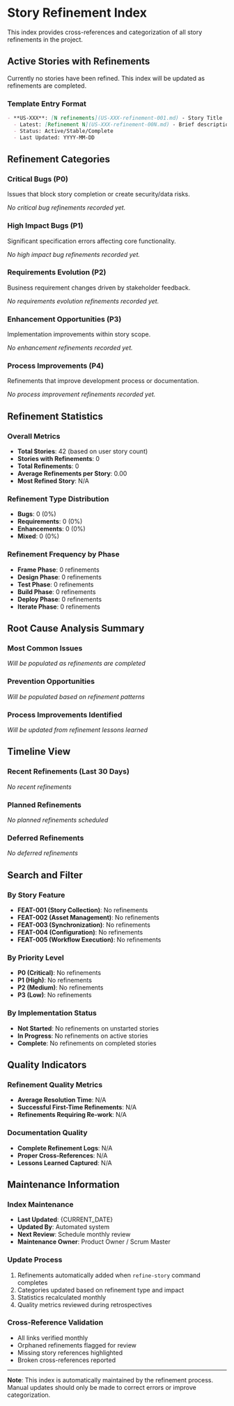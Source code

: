 # Story Refinement Index

This index provides cross-references and categorization of all story refinements in the project.

## Active Stories with Refinements

Currently no stories have been refined. This index will be updated as refinements are completed.

### Template Entry Format
```markdown
- **US-XXX**: [N refinements](US-XXX-refinement-001.md) - Story Title
  - Latest: [Refinement N](US-XXX-refinement-00N.md) - Brief description
  - Status: Active/Stable/Complete
  - Last Updated: YYYY-MM-DD
```

## Refinement Categories

### Critical Bugs (P0)
Issues that block story completion or create security/data risks.

*No critical bug refinements recorded yet.*

### High Impact Bugs (P1)
Significant specification errors affecting core functionality.

*No high impact bug refinements recorded yet.*

### Requirements Evolution (P2)
Business requirement changes driven by stakeholder feedback.

*No requirements evolution refinements recorded yet.*

### Enhancement Opportunities (P3)
Implementation improvements within story scope.

*No enhancement refinements recorded yet.*

### Process Improvements (P4)
Refinements that improve development process or documentation.

*No process improvement refinements recorded yet.*

## Refinement Statistics

### Overall Metrics
- **Total Stories**: 42 (based on user story count)
- **Stories with Refinements**: 0
- **Total Refinements**: 0
- **Average Refinements per Story**: 0.00
- **Most Refined Story**: N/A

### Refinement Type Distribution
- **Bugs**: 0 (0%)
- **Requirements**: 0 (0%)
- **Enhancements**: 0 (0%)
- **Mixed**: 0 (0%)

### Refinement Frequency by Phase
- **Frame Phase**: 0 refinements
- **Design Phase**: 0 refinements
- **Test Phase**: 0 refinements
- **Build Phase**: 0 refinements
- **Deploy Phase**: 0 refinements
- **Iterate Phase**: 0 refinements

## Root Cause Analysis Summary

### Most Common Issues
*Will be populated as refinements are completed*

### Prevention Opportunities
*Will be populated based on refinement patterns*

### Process Improvements Identified
*Will be updated from refinement lessons learned*

## Timeline View

### Recent Refinements (Last 30 Days)
*No recent refinements*

### Planned Refinements
*No planned refinements scheduled*

### Deferred Refinements
*No deferred refinements*

## Search and Filter

### By Story Feature
- **FEAT-001 (Story Collection)**: No refinements
- **FEAT-002 (Asset Management)**: No refinements
- **FEAT-003 (Synchronization)**: No refinements
- **FEAT-004 (Configuration)**: No refinements
- **FEAT-005 (Workflow Execution)**: No refinements

### By Priority Level
- **P0 (Critical)**: No refinements
- **P1 (High)**: No refinements
- **P2 (Medium)**: No refinements
- **P3 (Low)**: No refinements

### By Implementation Status
- **Not Started**: No refinements on unstarted stories
- **In Progress**: No refinements on active stories
- **Complete**: No refinements on completed stories

## Quality Indicators

### Refinement Quality Metrics
- **Average Resolution Time**: N/A
- **Successful First-Time Refinements**: N/A
- **Refinements Requiring Re-work**: N/A

### Documentation Quality
- **Complete Refinement Logs**: N/A
- **Proper Cross-References**: N/A
- **Lessons Learned Captured**: N/A

## Maintenance Information

### Index Maintenance
- **Last Updated**: {CURRENT_DATE}
- **Updated By**: Automated system
- **Next Review**: Schedule monthly review
- **Maintenance Owner**: Product Owner / Scrum Master

### Update Process
1. Refinements automatically added when `refine-story` command completes
2. Categories updated based on refinement type and impact
3. Statistics recalculated monthly
4. Quality metrics reviewed during retrospectives

### Cross-Reference Validation
- All links verified monthly
- Orphaned refinements flagged for review
- Missing story references highlighted
- Broken cross-references reported

---

**Note**: This index is automatically maintained by the refinement process. Manual updates should only be made to correct errors or improve categorization.